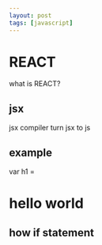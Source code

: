 ```yaml
---
layout: post
tags: [javascript]
---
```


# REACT
what is REACT?

## jsx
jsx compiler turn jsx to js

## example
var h1 = <h1>hello world</h>

## how if statement


